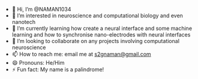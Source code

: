- 👋 Hi, I’m @NAMAN1034
- 👀 I’m interested in neuroscience and computational biology and even nanotech
- 🌱 I’m currently learning how create a neural interface and some machine learning and how to synchronise nano-electrodes with neural interfaces
- 💞️ I’m looking to collaborate on any projects involving computational neuroscience
- 📫 How to reach me: email me at s2gnaman@gmail.com
- 😄 Pronouns: He/Him
- ⚡ Fun fact: My name is a palindrome!
